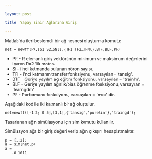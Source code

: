 ```yaml
---

layout: post

title: Yapay Sinir Ağlarına Giriş 

---
```


Matlab'da ileri beslemeli bir ağ nesnesi oluşturma komutu:

    net = newff(PR,[S1 S2…SNl],{TF1 TF2…TFNl},BTF,BLF,PF)
    

* PR  - R elemanlı giriş vektörünün minimum ve maksimum değerlerini içeren Rx2 ‘lik matris.
* Si  - i’nci katmanda bulunan nöron sayısı. 
* TFi - i’nci katmanın transfer fonksiyonu, varsayılan= 'tansig'.
* BTF - Geriye yayılım ağ eğitim fonksiyonu, varsayılan = 'trainlm'.
* BLF - Geriye yayılım ağırlık/bias öğrenme fonksiyonu, varsayılan = 'learngdm'.
* PF  - Performans fonksiyonu, varsayılan = 'mse' dir.

Aşağıdaki kod ile iki katmanlı bir ağ oluştulur.

    net=newff([-1 2; 0 5],[3,1],{'tansig','purelin'},'traingd');
    
Tasarlanan ağın simülasyonu için sim komutu kullanılır. 

Simülasyon ağa bir giriş değeri verip ağın çıkışını hesaplatmaktır.

    p = [1;2];
    a = sim(net,p)
    a =
       -0.1011
